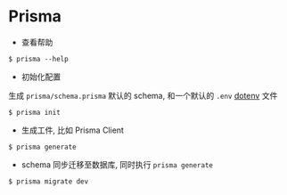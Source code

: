 # Prisma

- 查看帮助

```shell
$ prisma --help
```

- 初始化配置

生成 `prisma/schema.prisma` 默认的 schema, 和一个默认的 `.env` [dotenv](https://github.com/motdotla/dotenv) 文件

```shell
$ prisma init
```

- 生成工件, 比如 Prisma Client

```shell
$ prisma generate
```

- schema 同步迁移至数据库, 同时执行 `prisma generate`

```shell
$ prisma migrate dev
```